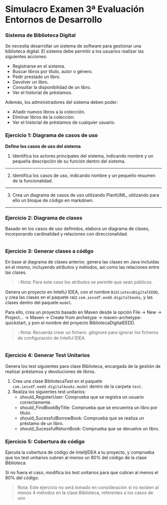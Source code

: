 # Simulacro Examen 3ª Evaluación Entornos de Desarrollo

### Sistema de Biblioteca Digital

Se necesita desarrollar un sistema de software para gestionar una biblioteca digital. El sistema debe permitir a los usuarios realizar las siguientes acciones:

- Registrarse en el sistema.
- Buscar libros por título, autor o género.
- Pedir prestado un libro.
- Devolver un libro.
- Consultar la disponibilidad de un libro.
- Ver el historial de préstamos.

Además, los administradores del sistema deben poder:

- Añadir nuevos libros a la colección.
- Eliminar libros de la colección.
- Ver el historial de préstamos de cualquier usuario.


### Ejercicio 1: Diagrama de casos de uso

**Define los casos de uso del sistema**

1. Identifica los actores principales del sistema, indicando nombre y un pequeña descripción de su función dentro del sistema.

---

2. Identifica los casos de uso, indicando nombre y un pequeño resumen de la funcionalidad.

---

3. Crea un diagrama de casos de uso utilizando PlantUML, utilizando para ello un bloque de código en markdown.

---


### Ejercicio 2: Diagrama de clases

Basado en los casos de uso definidos, elabora un diagrama de clases, incorporando cardinalidad y relaciones con direccionalidad.

```plantuml	
```	



### Ejercicio 3: Generar clases a código

En base al diagrama de clases anterior, genera las clases en Java incluidas en el mismo, incluyendo atributos y métodos, así como las relaciones entre las clases.

> 💡Nota: Para este caso los atributos se permite que sean públicos.

Genera un proyecto en IntelliJ IDEA, con el nombre `BibliotecaDigitalEEDD`, y crea las clases en el paquete raíz `com.iessdf.eedd.digitalbooks`, y las clases dentro del paquete `model`. 

Para ello, crea un proyecto basado en Maven desde la opción File -> New -> Project... -> Maven -> Create from archetype -> maven-archetype-quickstart, y pon el nombre del proyecto BibliotecaDigitalEEDD.

 > 💡Nota: Recuerda crear un fichero .gitignore para ignorar los ficheros de configuración de IntelliJ IDEA.

```java
```


### Ejercicio 4: Generar Test Unitarios

Genera los test siguientes para clase Biblioteca, encargada de la gestión de realizar préstamos y devoluciones de libros.

1. Crea una clase BibliotecaTest en el paquete `com.iessdf.eedd.digitalbooks.model` dentro de la carpeta `test`.
2. Realiza los siguientes test unitarios:
   - should_RegisterUser: Comprueba que se registra un usuario correctamente.
   - should_FindBookByTitle: Comprueba que se encuentra un libro por título.
   - should_SucessfulBorrowBook: Comprueba que se realiza un préstamo de un libro.
   - should_SucessfulReturnBook: Comprueba que se devuelve un libro.





### Ejercicio 5: Cobertura de código

Ejecuta la cobertura de código de IntelljIDEA a tu proyecto, y comprueba que los test unitarios cubren al menos un 80% del código de la clase Biblioteca.

Si no fuera el caso, modifica los test unitarios para que cubran al menos el 80% del código.

> Nota: Este ejercicio no será tomado en consideración si no existen al menos 4 métodos en la clase Biblioteca, referentes a los casos de uso.


